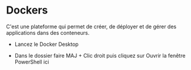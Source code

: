 # Dockers

C'est une plateforme qui permet de créer, de déployer et de gérer des applications dans des conteneurs.

- Lancez le Docker Desktop

- Dans le dossier faire MAJ + Clic droit puis cliquez sur Ouvrir la fenêtre PowerShell ici
